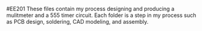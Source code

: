 #EE201
These files contain my process designing and producing a mulitmeter and a 555 timer circuit. Each folder is a step in my process such as PCB design, soldering, CAD modeling, and assembly.
